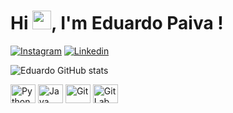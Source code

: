 <h1 align="left">Hi <img src="https://raw.githubusercontent.com/kaueMarques/kaueMarques/master/hi.gif" height="30px">, I'm Eduardo Paiva !</h1>

[![Instagram](https://img.shields.io/badge/Instagram-E4405F?style=for-the-badge&logo=instagram&logoColor=white)](https://www.instagram.com/_duhcoelho/)
[![Linkedin](https://img.shields.io/badge/LinkedIn-0077B5?style=for-the-badge&logo=linkedin&logoColor=white)](https://www.linkedin.com/in/eduardopc2022/)

![Eduardo GitHub stats](https://github-readme-stats.vercel.app/api?username=educoelho03&show_icons=true&theme=dracula&count_private=true)

<div style="display: inline_block">
  <img align="center" alt="Python" height="30" width="40" src="https://cdn.jsdelivr.net/gh/devicons/devicon/icons/python/python-original.svg" />
  <img align="center" alt="Java" height="30" width="40" src="https://cdn.jsdelivr.net/gh/devicons/devicon/icons/java/java-original-wordmark.svg" />
  <img align="center" alt="Git" height="30" width="40" src="https://cdn.jsdelivr.net/gh/devicons/devicon/icons/git/git-plain.svg" />
  <img align="center" alt="GitLab" height="30" width="40" src="https://cdn.jsdelivr.net/gh/devicons/devicon/icons/gitlab/gitlab-original.svg" />

##



